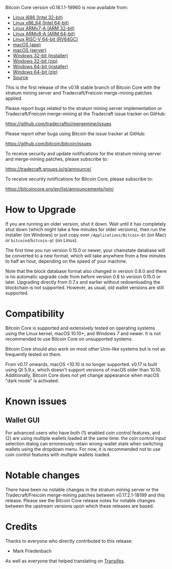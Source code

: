 Bitcoin Core version v0.18.1.1-19960 is now available from:

  * [Linux i686 (Intel 32-bit)](https://s3.amazonaws.com/in.freico.stable/bitcoin-v0.18.1.1-19960-i686-pc-linux-gnu.tar.gz)
  * [Linux x86_64 (Intel 64-bit)](https://s3.amazonaws.com/in.freico.stable/bitcoin-v0.18.1.1-19960-x86_64-linux-gnu.tar.gz)
  * [Linux ARMv7-A (ARM 32-bit)](https://s3.amazonaws.com/in.freico.stable/bitcoin-v0.18.1.1-19960-arm-linux-gnueabihf.tar.gz)
  * [Linux ARMv8-A (ARM 64-bit)](https://s3.amazonaws.com/in.freico.stable/bitcoin-v0.18.1.1-19960-aarch64-linux-gnu.tar.gz)
  * [Linux RISC-V 64-bit (RV64GC)](https://s3.amazonaws.com/in.freico.stable/bitcoin-v0.18.1.1-19960-riscv64-linux-gnu.tar.gz)
  * [macOS (app)](https://s3.amazonaws.com/in.freico.stable/bitcoin-v0.18.1.1-19960-osx.dmg)
  * [macOS (server)](https://s3.amazonaws.com/in.freico.stable/bitcoin-v0.18.1.1-19960-osx64.tar.gz)
  * [Windows 32-bit (installer)](https://s3.amazonaws.com/in.freico.stable/bitcoin-v0.18.1.1-19960-win32-setup.exe)
  * [Windows 32-bit (zip)](https://s3.amazonaws.com/in.freico.stable/bitcoin-v0.18.1.1-19960-win32.zip)
  * [Windows 64-bit (installer)](https://s3.amazonaws.com/in.freico.stable/bitcoin-v0.18.1.1-19960-win64-setup.exe)
  * [Windows 64-bit (zip)](https://s3.amazonaws.com/in.freico.stable/bitcoin-v0.18.1.1-19960-win64.zip)
  * [Source](https://github.com/tradecraftio/tradecraft/archive/bitcoin-v0.18.1.1-19960.zip)

This is the first release of the v0.18 stable branch of Bitcoin Core with the
stratum mining server and Tradecraft/Freicoin merge-mining patches applied.

Please report bugs related to the stratum mining server implementation or
Tradecraft/Freicoin merge-mining at the Tradecraft issue tracker on GitHub:

  <https://github.com/tradecraftio/mergemine/issues>

Please report other bugs using Bitcoin the issue tracker at GitHub:

  <https://github.com/bitcoin/bitcoin/issues>

To receive security and update notifications for the stratum mining server and
merge-mining patches, please subscribe to:

  <https://tradecraft.groups.io/g/announce/>

To receive security notifications for Bitcoin Core, please subscribe to:

  <https://bitcoincore.org/en/list/announcements/join/>

How to Upgrade
==============

If you are running an older version, shut it down. Wait until it has completely
shut down (which might take a few minutes for older versions), then run the
installer (on Windows) or just copy over `/Applications/Bitcoin-Qt` (on Mac) or
`bitcoind`/`bitcoin-qt` (on Linux).

The first time you run version 0.15.0 or newer, your chainstate database will be
converted to a new format, which will take anywhere from a few minutes to half
an hour, depending on the speed of your machine.

Note that the block database format also changed in version 0.8.0 and there is
no automatic upgrade code from before version 0.8 to version 0.15.0 or
later. Upgrading directly from 0.7.x and earlier without redownloading the
blockchain is not supported.  However, as usual, old wallet versions are still
supported.

Compatibility
=============

Bitcoin Core is supported and extensively tested on operating systems using the
Linux kernel, macOS 10.10+, and Windows 7 and newer. It is not recommended to
use Bitcoin Core on unsupported systems.

Bitcoin Core should also work on most other Unix-like systems but is not as
frequently tested on them.

From v0.17 onwards, macOS <10.10 is no longer supported. v0.17 is built using
Qt 5.9.x, which doesn't support versions of macOS older than 10.10.
Additionally, Bitcoin Core does not yet change appearance when macOS "dark mode"
is activated.

Known issues
============

Wallet GUI
----------

For advanced users who have both (1) enabled coin control features, and (2) are
using multiple wallets loaded at the same time: the coin control input selection
dialog can erroneously retain wrong-wallet state when switching wallets using
the dropdown menu.  For now, it is recommended not to use coin control features
with multiple wallets loaded.

Notable changes
===============

There have been no notable changes in the stratum mining server or the
Tradecraft/Freicoin merge-mining patches between v0.17.2.1-18199 and this
release.  Please see the Bitcoin Core release notes for notable changes between
the upstream versions upon which these releases are based.

Credits
=======

Thanks to everyone who directly contributed to this release:

- Mark Friedenbach

As well as everyone that helped translating on [Transifex](https://www.transifex.com/tradecraft/freicoin-1/).
